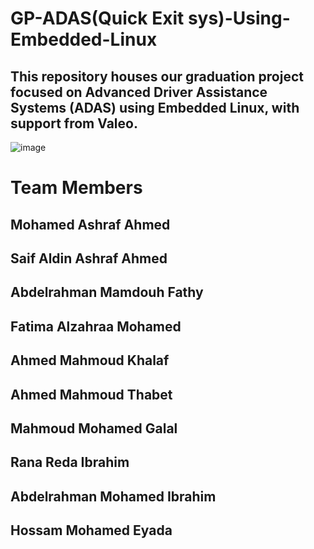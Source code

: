 # GP-ADAS(Quick Exit sys)-Using-Embedded-Linux
## This repository houses our graduation project focused on Advanced Driver Assistance Systems (ADAS) using Embedded Linux, with support from Valeo. 

![image](https://github.com/mohamedashraf56/GP-ADAS-Using-Embedded-Linux/assets/110823285/06de9c11-a616-48f1-987a-828f10b65613)

# Team Members 

## Mohamed Ashraf Ahmed
## Saif Aldin Ashraf Ahmed
## Abdelrahman Mamdouh Fathy
## Fatima Alzahraa Mohamed
## Ahmed Mahmoud Khalaf
## Ahmed Mahmoud Thabet
## Mahmoud Mohamed Galal
## Rana Reda Ibrahim
## Abdelrahman Mohamed Ibrahim
## Hossam Mohamed Eyada 

